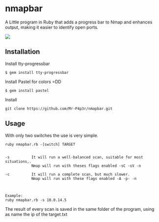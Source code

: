 # nmapbar
A Little program in Ruby that adds a progress bar to Nmap and enhances output, making it easier to identify open ports. 

![](https://user-images.githubusercontent.com/51126823/102024029-1d2b3580-3d6e-11eb-807a-1f681d7d2a2a.gif)



## Installation

Install tty-progressbar

```$ gem install tty-progressbar```


Install Pastel for colors =DD

```$ gem install pastel```


Install 

```git clone https://github.com/Mr-P4p3r/nmapbar.git```

## Usage

With only two switches the use is very simple.

``` 
ruby nmapbar.rb -[switch] TARGET


-s          It will run a well-balanced scan, suitable for most situations,. 
            Nmap will run with theses flags enabled -sC -sV -n

-c          It will run a complete scan, but much slower. 
            Nmap will run with these flags enabled -A -p- -n
            


Example:
ruby nmapbar.rb -s 10.0.14.5

```
The result of every scan is saved in the same folder of the program, using as name the ip of the target.txt


